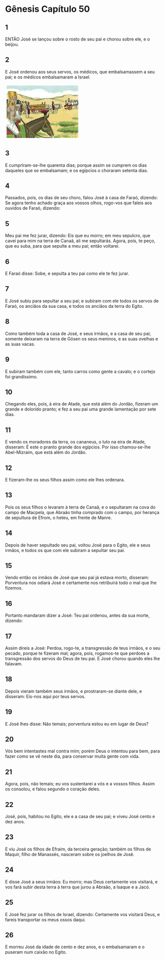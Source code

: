# Gênesis Capítulo 50

## 1
ENTÃO José se lançou sobre o rosto de seu pai e chorou sobre ele, e o beijou.

## 2
E José ordenou aos seus servos, os médicos, que embalsamassem a seu pai; e os médicos embalsamaram a Israel.

![](../.img/Gn/50/2-0.jpg)

## 3
E cumpriram-se-lhe quarenta dias; porque assim se cumprem os dias daqueles que se embalsamam; e os egípcios o choraram setenta dias.

## 4
Passados, pois, os dias de seu choro, falou José à casa de Faraó, dizendo: Se agora tenho achado graça aos vossos olhos, rogo-vos que faleis aos ouvidos de Faraó, dizendo:

## 5
Meu pai me fez jurar, dizendo: Eis que eu morro; em meu sepulcro, que cavei para mim na terra de Canaã, ali me sepultarás. Agora, pois, te peço, que eu suba, para que sepulte a meu pai; então voltarei.

## 6
E Faraó disse: Sobe, e sepulta a teu pai como ele te fez jurar.

## 7
E José subiu para sepultar a seu pai; e subiram com ele todos os servos de Faraó, os anciãos da sua casa, e todos os anciãos da terra do Egito.

## 8
Como também toda a casa de José, e seus irmãos, e a casa de seu pai; somente deixaram na terra de Gósen os seus meninos, e as suas ovelhas e as suas vacas.

## 9
E subiram também com ele, tanto carros como gente a cavalo; e o cortejo foi grandíssimo.

## 10
Chegando eles, pois, à eira de Atade, que está além do Jordão, fizeram um grande e dolorido pranto; e fez a seu pai uma grande lamentação por sete dias.

## 11
E vendo os moradores da terra, os cananeus, o luto na eira de Atade, disseram: É este o pranto grande dos egípcios. Por isso chamou-se-lhe Abel-Mizraim, que está além do Jordão.

## 12
E fizeram-lhe os seus filhos assim como ele lhes ordenara.

## 13
Pois os seus filhos o levaram à terra de Canaã, e o sepultaram na cova do campo de Macpela, que Abraão tinha comprado com o campo, por herança de sepultura de Efrom, o heteu, em frente de Manre.

## 14
Depois de haver sepultado seu pai, voltou José para o Egito, ele e seus irmãos, e todos os que com ele subiram a sepultar seu pai.

## 15
Vendo então os irmãos de José que seu pai já estava morto, disseram: Porventura nos odiará José e certamente nos retribuirá todo o mal que lhe fizemos.

## 16
Portanto mandaram dizer a José: Teu pai ordenou, antes da sua morte, dizendo:

## 17
Assim direis a José: Perdoa, rogo-te, a transgressão de teus irmãos, e o seu pecado, porque te fizeram mal; agora, pois, rogamos-te que perdoes a transgressão dos servos do Deus de teu pai. E José chorou quando eles lhe falavam.

## 18
Depois vieram também seus irmãos, e prostraram-se diante dele, e disseram: Eis-nos aqui por teus servos.

## 19
E José lhes disse: Não temais; porventura estou eu em lugar de Deus?

## 20
Vós bem intentastes mal contra mim; porém Deus o intentou para bem, para fazer como se vê neste dia, para conservar muita gente com vida.

## 21
Agora, pois, não temais; eu vos sustentarei a vós e a vossos filhos. Assim os consolou, e falou segundo o coração deles.

## 22
José, pois, habitou no Egito, ele e a casa de seu pai; e viveu José cento e dez anos.

## 23
E viu José os filhos de Efraim, da terceira geração; também os filhos de Maquir, filho de Manassés, nasceram sobre os joelhos de José.

## 24
E disse José a seus irmãos: Eu morro; mas Deus certamente vos visitará, e vos fará subir desta terra à terra que jurou a Abraão, a Isaque e a Jacó.

## 25
E José fez jurar os filhos de Israel, dizendo: Certamente vos visitará Deus, e fareis transportar os meus ossos daqui.

## 26
E morreu José da idade de cento e dez anos, e o embalsamaram e o puseram num caixão no Egito.

